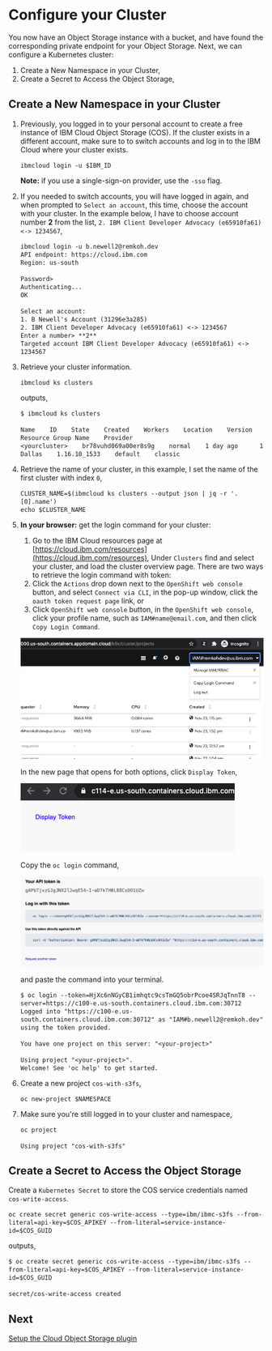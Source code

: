 # Configure your Cluster

You now have an Object Storage instance with a bucket, and have found the corresponding private endpoint for your Object Storage. Next, we can configure a Kubernetes cluster:

1. Create a New Namespace in your Cluster,
1. Create a Secret to Access the Object Storage,

## Create a New Namespace in your Cluster

1. Previously, you logged in to your personal account to create a free instance of IBM Cloud Object Storage (COS). If the cluster exists in a different account, make sure to to switch accounts and log in to the IBM Cloud where your cluster exists.

    ```console
    ibmcloud login -u $IBM_ID
    ```

    **Note:** if you use a single-sign-on provider, use the `-sso` flag.

1. If you needed to switch accounts, you will have logged in again, and when prompted to `Select an account`, this time, choose the account with your cluster. In the example below, I have to choose account number **2** from the list, `2. IBM Client Developer Advocacy (e65910fa61) <-> 1234567`,

    ```console
    ibmcloud login -u b.newell2@remkoh.dev
    API endpoint: https://cloud.ibm.com
    Region: us-south

    Password> 
    Authenticating...
    OK

    Select an account:
    1. B Newell's Account (31296e3a285)
    2. IBM Client Developer Advocacy (e65910fa61) <-> 1234567
    Enter a number> **2**
    Targeted account IBM Client Developer Advocacy (e65910fa61) <-> 1234567
    ```

1. Retrieve your cluster information.

    ```console
    ibmcloud ks clusters
    ```

    outputs,

    ```console
    $ ibmcloud ks clusters

    Name    ID    State    Created    Workers    Location    Version    Resource Group Name    Provider
    <yourcluster>    br78vuhd069a00er8s9g    normal    1 day ago      1    Dallas    1.16.10_1533    default    classic
    ```

1. Retrieve the name of your cluster, in this example, I set the name of the first cluster with index `0`,

    ```console
    CLUSTER_NAME=$(ibmcloud ks clusters --output json | jq -r '.[0].name')
    echo $CLUSTER_NAME
    ```

1. **In your browser:** get the login command for your cluster:

    1. Go to the IBM Cloud resources page at [https://cloud.ibm.com/resources](https://cloud.ibm.com/resources),
    Under `Clusters` find and select your cluster, and load the cluster overview page. There are two ways to retrieve the login command with token:
    1. Click the `Actions` drop down next to the `OpenShift web console` button, and select `Connect via CLI`, in the pop-up window, click the `oauth token request page` link, or
    2. Click `OpenShift web console` button, in the `OpenShift web console`, click your profile name, such as `IAM#name@email.com`, and then click `Copy Login Command`.

    ![Copy Login Command](../images/cluster/ocp_copylogincommand.png)

    In the new page that opens for both options, click `Display Token`,

    ![Display Token](../images/cluster/ocp_displaytoken.png)

    Copy the `oc login` command,

    ![Copy oc login](../images/cluster/ocp_copy_oclogin.png)

    and paste the command into your terminal.

    ```console
    $ oc login --token=HjXc6nNGyCB1imhqtc9csTmGQ5obrPcoe4SRJqTnnT8 --server=https://c100-e.us-south.containers.cloud.ibm.com:30712
    Logged into "https://c100-e.us-south.containers.cloud.ibm.com:30712" as "IAM#b.newell2@remkoh.dev" using the token provided.

    You have one project on this server: "<your-project>"

    Using project "<your-project>".
    Welcome! See 'oc help' to get started.
    ```

1. Create a new project `cos-with-s3fs`,

    ```console
    oc new-project $NAMESPACE
    ```

1. Make sure you're still logged in to your cluster and namespace,

    ```console
    oc project

    Using project "cos-with-s3fs"
    ```

## Create a Secret to Access the Object Storage

Create a `Kubernetes Secret` to store the COS service credentials named `cos-write-access`.

```console
oc create secret generic cos-write-access --type=ibm/ibmc-s3fs --from-literal=api-key=$COS_APIKEY --from-literal=service-instance-id=$COS_GUID
```

outputs,

```console
$ oc create secret generic cos-write-access --type=ibm/ibmc-s3fs --from-literal=api-key=$COS_APIKEY --from-literal=service-instance-id=$COS_GUID

secret/cos-write-access created
```

## Next

[Setup the Cloud Object Storage plugin](COS-PLUGIN.md)
